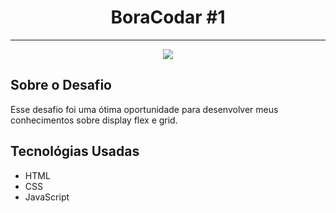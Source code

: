 <h1 align="center">BoraCodar #1</h1>
<hr>
<p align="center">
<img src="http://img.shields.io/static/v1?label=STATUS&message=FINALIZADO&color=GREEN&style=for-the-badge"/>
</p>


<h2>Sobre o Desafio</h2>
<p>Esse desafio foi uma ótima oportunidade para desenvolver meus conhecimentos sobre display flex e grid.</p>


<h2>Tecnológias Usadas</h2>
<ul>
    <li>HTML</li>
    <li>CSS</li>
    <li>JavaScript</li>
</ul>
